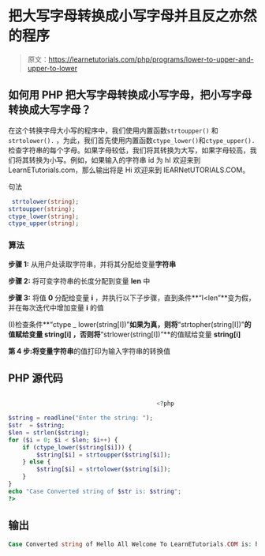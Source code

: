 # 把大写字母转换成小写字母并且反之亦然的程序

> 原文：<https://learnetutorials.com/php/programs/lower-to-upper-and-upper-to-lower>

## 如何用 PHP 把大写字母转换成小写字母，把小写字母转换成大写字母？

在这个转换字母大小写的程序中，我们使用内置函数`strtoupper()` 和`strtolower().` ，为此，我们首先使用内置函数`ctype_lower()`和`ctype_upper().`检查字符串的每个字母。如果字母较低，我们将其转换为大写，如果字母较高，我们将其转换为小写。例如，如果输入的字符串 id 为 hI 欢迎来到 LearnETutorials.com，那么输出将是 Hi 欢迎来到 lEARNetUTORIALS.COM。

句法

```php
 strtolower(string);
strtoupper(string);
ctype_lower(string);
ctype_upper(string); 

```

### 算法

**步骤 1:** 从用户处读取字符串，并将其分配给变量**字符串**

**步骤 2:** 将可变字符串的长度分配到变量 **len** 中

**步骤 3:** 将值 **0** 分配给变量 **i** ，并执行以下子步骤，直到条件**“I<len”**变为假，并在每次迭代中增加变量 **i** 的值

(I)检查条件**“ctype _ lower(string[I])”**如果为真，则将**“strtopher(string[I])”**的值赋给变量 **string[i]** ，否则将**“strlower(string[I])”**的值赋给变量 **string[i]**

**第 4 步:**将变量**字符串**的值打印为输入字符串的转换值

## PHP 源代码

```php

                                          <?php

$string = readline("Enter the string: ");
$str  = $string;
$len = strlen($string);
for ($i = 0; $i < $len; $i++) {
    if (ctype_lower($string[$i])) {
        $string[$i] = strtoupper($string[$i]);
    } else {
        $string[$i] = strtolower($string[$i]);
    }
}
echo "Case Converted string of $str is: $string";
?>

```

## 输出

```php
Case Converted string of Hello All Welcome To LearnETutorials.COM is: hELLO aLL wELCOME tO lEARNetUTORIALS.com
```